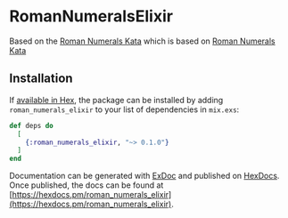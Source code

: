 # RomanNumeralsElixir

Based on the [Roman Numerals Kata](https://github.com/PillarTechnology/kata-roman-numeral-calculator) which is based on [Roman Numerals Kata](https://codingdojo.org/kata/RomanCalculator/)

## Installation

If [available in Hex](https://hex.pm/docs/publish), the package can be installed
by adding `roman_numerals_elixir` to your list of dependencies in `mix.exs`:

```elixir
def deps do
  [
    {:roman_numerals_elixir, "~> 0.1.0"}
  ]
end
```

Documentation can be generated with [ExDoc](https://github.com/elixir-lang/ex_doc)
and published on [HexDocs](https://hexdocs.pm). Once published, the docs can
be found at [https://hexdocs.pm/roman_numerals_elixir](https://hexdocs.pm/roman_numerals_elixir).

